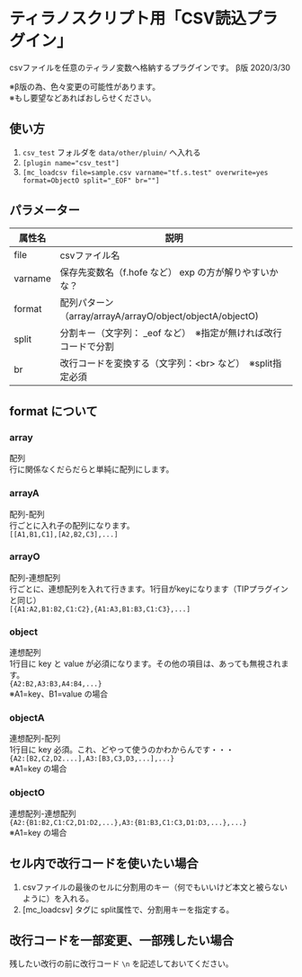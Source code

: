 # ティラノスクリプト用「CSV読込プラグイン」

csvファイルを任意のティラノ変数へ格納するプラグインです。
β版 2020/3/30  

※β版の為、色々変更の可能性があります。  
※もし要望などあればおしらせください。  

## 使い方
1. `csv_test` フォルダを `data/other/pluin/` へ入れる
2. `[plugin name="csv_test"]`
3. `[mc_loadcsv file=sample.csv varname="tf.s.test" overwrite=yes format=ObjectO split="_EOF" br=""]`

## パラメーター

| 属性名 | 説明 |
----|---- 
| file |  csvファイル名 |
| varname | 保存先変数名（f.hofe など） exp の方が解りやすいかな？ |
| format | 配列パターン（array/arrayA/arrayO/object/objectA/objectO) |
| split | 分割キー（文字列： \_eof など）　※指定が無ければ改行コードで分割 |
| br | 改行コードを変換する（文字列：\<br\> など）　※split指定必須 |

## format について
### array
配列  
行に関係なくだらだらと単純に配列にします。

### arrayA
配列-配列  
行ごとに入れ子の配列になります。  
```[[A1,B1,C1],[A2,B2,C3],...]```

### arrayO
配列-連想配列  
行ごとに、連想配列を入れて行きます。1行目がkeyになります（TIPプラグインと同じ）  
```[{A1:A2,B1:B2,C1:C2},{A1:A3,B1:B3,C1:C3},...]```

### object
連想配列  
1行目に key と value が必須になります。その他の項目は、あっても無視されます。  
```{A2:B2,A3:B3,A4:B4,...}```  
※A1=key、B1=value の場合

### objectA
連想配列-配列  
1行目に key 必須。これ、どやって使うのかわからんです・・・  
```{A2:[B2,C2,D2....],A3:[B3,C3,D3,...],...}```  
※A1=key の場合

### objectO
連想配列-連想配列  
```{A2:{B1:B2,C1:C2,D1:D2,...},A3:{B1:B3,C1:C3,D1:D3,...},...}```  
※A1=key の場合

## セル内で改行コードを使いたい場合
1. csvファイルの最後のセルに分割用のキー（何でもいいけど本文と被らないように）を入れる。
2. [mc_loadcsv] タグに split属性で、分割用キーを指定する。

## 改行コードを一部変更、一部残したい場合
残したい改行の前に改行コード `\n` を記述しておいてください。
